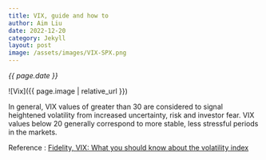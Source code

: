 ```yaml
---
title: VIX, guide and how to
author: Aim Liu
date: 2022-12-20
category: Jekyll
layout: post
image: /assets/images/VIX-SPX.png
---
```


_{{ page.date }}_

![Vix]({{ page.image | relative_url }})

In general, VIX values of greater than 30 are considered to signal heightened volatility from increased uncertainty, risk and investor fear. VIX values below 20 generally correspond to more stable, less stressful periods in the markets.

Reference : [Fidelity, VIX: What you should know about the volatility index](https://1drv.ms/b/s!AmbDG-m_6ot_ipwsMidX25xkO9p2jQ?e=7NHyLh)